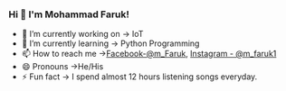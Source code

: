### Hi 👋 I'm Mohammad Faruk!
 
- 🔭 I’m currently working on -> IoT
- 🌱 I’m currently learning -> Python Programming
- 📫 How to reach me ->[Facebook-@m_Faruk](https://www.facebook.com/profile.php?id=100004477217383),
[Instagram - @m_faruk1](https://www.instagram.com/m_faruk1/?hl=en)
- 😄 Pronouns ->He/His
- ⚡ Fun fact -> I spend almost 12 hours listening songs everyday.

